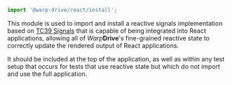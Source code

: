 ```ts [src/app.ts]
import '@warp-drive/react/install';
```

This module is used to import and install a reactive signals implementation based on 
[TC39 Signals](https://github.com/tc39/proposal-signals) that is capable of being integrated into React applications, allowing
all of *Warp***Drive**'s fine-grained reactive state to correctly update the rendered output
of React applications.

It should be included at the top of the application, as well as within any test setup that occurs for tests that use reactive
state but which do not import and use the full application.
